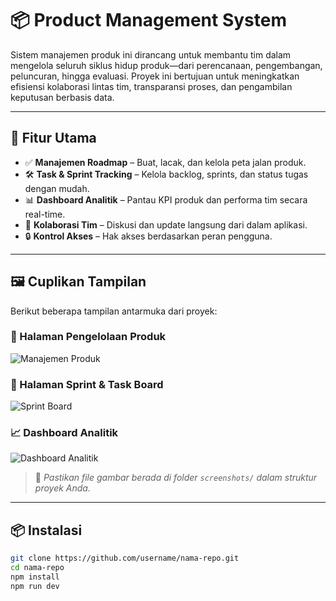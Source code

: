 # 📦 Product Management System

Sistem manajemen produk ini dirancang untuk membantu tim dalam mengelola seluruh siklus hidup produk—dari perencanaan, pengembangan, peluncuran, hingga evaluasi. Proyek ini bertujuan untuk meningkatkan efisiensi kolaborasi lintas tim, transparansi proses, dan pengambilan keputusan berbasis data.

---

## 🚀 Fitur Utama

- ✅ **Manajemen Roadmap** – Buat, lacak, dan kelola peta jalan produk.
- 🛠️ **Task & Sprint Tracking** – Kelola backlog, sprints, dan status tugas dengan mudah.
- 📊 **Dashboard Analitik** – Pantau KPI produk dan performa tim secara real-time.
- 💬 **Kolaborasi Tim** – Diskusi dan update langsung dari dalam aplikasi.
- 🔒 **Kontrol Akses** – Hak akses berdasarkan peran pengguna.

---

## 🖼️ Cuplikan Tampilan

Berikut beberapa tampilan antarmuka dari proyek:

### 🔧 Halaman Pengelolaan Produk
![Manajemen Produk](./screenshots/product-management.png)

### 📅 Halaman Sprint & Task Board
![Sprint Board](./screenshots/sprint-board.png)

### 📈 Dashboard Analitik
![Dashboard Analitik](./screenshots/analytics-dashboard.png)

> 📝 *Pastikan file gambar berada di folder `screenshots/` dalam struktur proyek Anda.*

---

## 📦 Instalasi

```bash
git clone https://github.com/username/nama-repo.git
cd nama-repo
npm install
npm run dev
